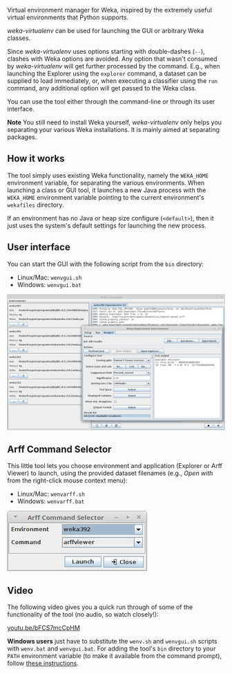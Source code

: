 Virtual environment manager for Weka, inspired by the extremely useful virtual 
environments that Python supports.

*weka-virtualenv* can be used for launching the GUI or arbitrary Weka classes.

Since *weka-virtualenv* uses options starting with double-dashes (`--`), clashes with 
Weka options are avoided. Any option that wasn't consumed by *weka-virtualenv* 
will get further processed by the command. E.g., when launching the Explorer
using the `explorer` command, a dataset can be supplied to load immediately, 
or, when executing a classifier using the `run` command, any additional option 
will get passed to the Weka class.

You can use the tool either through the command-line or through its user 
interface.


**Note**
You still need to install Weka yourself, *weka-virtualenv* only helps you
separating your various Weka installations. It is mainly aimed at separating
packages.

## How it works

The tool simply uses existing Weka functionality, namely the `WEKA_HOME`
environment variable, for separating the various environments. 
When launching a class or GUI tool, it launches a new Java process with the
`WEKA_HOME` environment variable pointing to the current environment's
`wekafiles` directory. 

If an environment has no Java or heap size configure (`<default>`), then it 
just uses the system's default settings for launching the new process.


## User interface

You can start the GUI with the following script from the `bin` directory:

* Linux/Mac: `wenvgui.sh`
* Windows: `wenvgui.bat`

![Screenshot](img/weka-virtualenv-gui.png)


## Arff Command Selector

This little tool lets you choose environment and application (Explorer or Arff 
Viewer) to launch, using the provided dataset filenames (e.g., *Open with* from 
the right-click mouse context menu):

* Linux/Mac: `wenvarff.sh`
* Windows: `wenvarff.bat`

![Screenshot](img/arffcommandselector.png)

## Video

The following video gives you a quick run through of some of the functionality
of the tool (no audio, so watch closely!):

[youtu.be/bFCS7mcCpHM](https://youtu.be/bFCS7mcCpHM)

**Windows users** just have to substitute the `wenv.sh` and `wenvgui.sh` scripts
with `wenv.bat` and `wenvgui.bat`. For adding the tool's `bin` directory to
your `PATH` environment variable (to make it available from the command prompt),
follow [these instructions](https://www.computerhope.com/issues/ch000549.htm).
